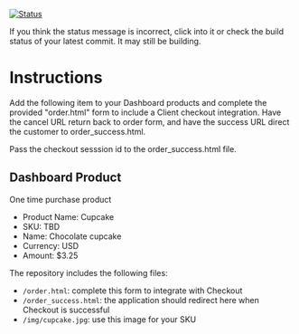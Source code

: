[![Status](https://img.shields.io/badge/status-SUBMITTABLE%20COMMIT:%20fddb50e8e31b607d3937d7cd160ad76a54efc108-brightgreen.svg)](https://github.com/andremcb/bakery_scaffold_AApE3fQi8zR0pcdo/commit/fddb50e8e31b607d3937d7cd160ad76a54efc108)






































































































If you think the status message is incorrect, click into it or check the build status of your latest commit. It may still be building.

# Instructions 

Add the following item to your Dashboard products and complete the provided "order.html" form to include a Client checkout integration. Have the cancel URL return back to order form, and have the success URL direct the customer to order_success.html. 

Pass the checkout sesssion id to the order_success.html file.

## Dashboard Product
One time purchase product
* Product Name: Cupcake
* SKU: TBD
* Name: Chocolate cupcake
* Currency: USD
* Amount: $3.25

The repository includes the following files:
* `/order.html`: complete this form to integrate with Checkout
* `/order_success.html`: the application should redirect here when Checkout is successful
* `/img/cupcake.jpg`: use this image for your SKU

